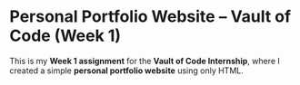 # Personal Portfolio Website – Vault of Code (Week 1)

This is my **Week 1 assignment** for the **Vault of Code Internship**, where I created a simple **personal portfolio website** using only HTML.
